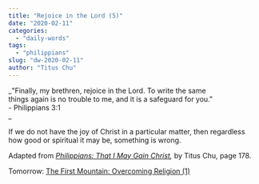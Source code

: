 ```yaml
---
title: "Rejoice in the Lord (5)"
date: "2020-02-11"
categories: 
  - "daily-words"
tags: 
  - "philippians"
slug: "dw-2020-02-11"
author: "Titus Chu"
---
```


_"Finally, my brethren, rejoice in the Lord. To write the same  
things again is no trouble to me, and it is a safeguard for you."  
\- Philippians 3:1  
_

If we do not have the joy of Christ in a particular matter, then regardless how good or spiritual it may be, something is wrong.

Adapted from _[Philippians: That I May Gain Christ](/book-philippians "Go to the listing for this book."),_ by Titus Chu, page 178.

Tomorrow: [The First Mountain: Overcoming Religion (1)](/dw-2020-02-12)

